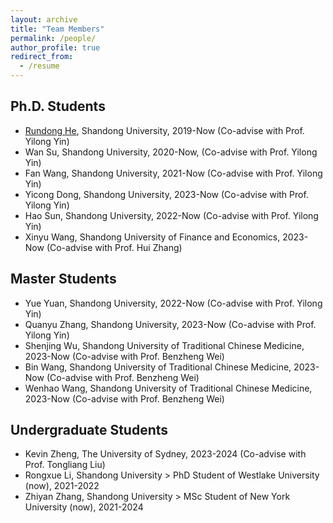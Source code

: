 ```yaml
---
layout: archive
title: "Team Members"
permalink: /people/
author_profile: true
redirect_from:
  - /resume
---
```


## Ph.D. Students
- [Rundong He](https://rundonghe.github.io/), Shandong University, 2019-Now (Co-advise with Prof. Yilong Yin)
- Wan Su, Shandong University, 2020-Now, (Co-advise with Prof. Yilong Yin)
- Fan Wang, Shandong University, 2021-Now (Co-advise with Prof. Yilong Yin)
- Yicong Dong, Shandong University, 2023-Now (Co-advise with Prof. Yilong Yin)
- Hao Sun, Shandong University, 2022-Now (Co-advise with Prof. Yilong Yin)
- Xinyu Wang, Shandong University of Finance and Economics, 2023-Now (Co-advise with Prof. Hui Zhang)

## Master Students
- Yue Yuan, Shandong University, 2022-Now (Co-advise with Prof. Yilong Yin)
- Quanyu Zhang, Shandong University, 2023-Now (Co-advise with Prof. Yilong Yin)
- Shenjing Wu, Shandong University of Traditional Chinese Medicine, 2023-Now (Co-advise with Prof. Benzheng Wei)
- Bin Wang, Shandong University of Traditional Chinese Medicine, 2023-Now (Co-advise with Prof. Benzheng Wei)
- Wenhao Wang, Shandong University of Traditional Chinese Medicine, 2023-Now (Co-advise with Prof. Benzheng Wei)

## Undergraduate Students
- Kevin Zheng, The University of Sydney, 2023-2024 (Co-advise with Prof. Tongliang Liu)
- Rongxue Li, Shandong University > PhD Student of Westlake University (now), 2021-2022
- Zhiyan Zhang, Shandong University > MSc Student of New York University (now), 2021-2024

